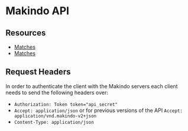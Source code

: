 Makindo API
===========


Resources
---------

  - [Matches](/matches.md)
  - [Matches](/persons.md)


Request Headers
----------------

In order to authenticate the client with the Makindo servers each client needs to send the following headers over:

  - `Authorization: Token token="api_secret"`
  - `Accept: application/json` or for previous versions of the API `Accept: application/vnd.makindo-v2+json`
  - `Content-Type: application/json`
